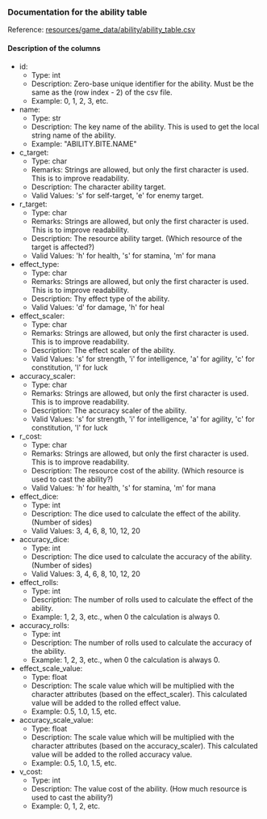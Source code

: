 ### Documentation for the ability table

Reference: [resources/game_data/ability/ability_table.csv](../game_data/ability/ability_table.csv)

#### Description of the columns

- id:
  - Type: int
  - Description: Zero-base unique identifier for the ability. Must be the same as the (row index - 2) of the csv file.
  - Example: 0, 1, 2, 3, etc.
- name:
  - Type: str
  - Description: The key name of the ability. This is used to get the local string name of the ability.
  - Example: "ABILITY.BITE.NAME"
- c_target:
  - Type: char
  - Remarks: Strings are allowed, but only the first character is used. This is to improve readability.
  - Description: The character ability target.
  - Valid Values: 's' for self-target, 'e' for enemy target.
- r_target:
  - Type: char
  - Remarks: Strings are allowed, but only the first character is used. This is to improve readability.
  - Description: The resource ability target. (Which resource of the target is affected?)
  - Valid Values: 'h' for health, 's' for stamina, 'm' for mana
- effect_type:
  - Type: char
  - Remarks: Strings are allowed, but only the first character is used. This is to improve readability.
  - Description: Thy effect type of the ability.
  - Valid Values: 'd' for damage, 'h' for heal
- effect_scaler:
  - Type: char
  - Remarks: Strings are allowed, but only the first character is used. This is to improve readability.
  - Description: The effect scaler of the ability.
  - Valid Values: 's' for strength, 'i' for intelligence, 'a' for agility, 'c' for constitution, 'l' for luck
- accuracy_scaler:
  - Type: char
  - Remarks: Strings are allowed, but only the first character is used. This is to improve readability.
  - Description: The accuracy scaler of the ability.
  - Valid Values: 's' for strength, 'i' for intelligence, 'a' for agility, 'c' for constitution, 'l' for luck
- r_cost:
  - Type: char
  - Remarks: Strings are allowed, but only the first character is used. This is to improve readability.
  - Description: The resource cost of the ability. (Which resource is used to cast the ability?)
  - Valid Values: 'h' for health, 's' for stamina, 'm' for mana
- effect_dice:
  - Type: int
  - Description: The dice used to calculate the effect of the ability. (Number of sides)
  - Valid Values: 3, 4, 6, 8, 10, 12, 20
- accuracy_dice:
  - Type: int
  - Description: The dice used to calculate the accuracy of the ability. (Number of sides)
  - Valid Values: 3, 4, 6, 8, 10, 12, 20
- effect_rolls:
  - Type: int
  - Description: The number of rolls used to calculate the effect of the ability.
  - Example: 1, 2, 3, etc., when 0 the calculation is always 0.
- accuracy_rolls:
  - Type: int
  - Description: The number of rolls used to calculate the accuracy of the ability.
  - Example: 1, 2, 3, etc., when 0 the calculation is always 0.
- effect_scale_value:
  - Type: float
  - Description: The scale value which will be multiplied with the character attributes (based on the effect_scaler).
  This calculated value will be added to the rolled effect value.
  - Example: 0.5, 1.0, 1.5, etc.
- accuracy_scale_value:
  - Type: float
  - Description: The scale value which will be multiplied with the character attributes (based on the accuracy_scaler).
  This calculated value will be added to the rolled accuracy value.
  - Example: 0.5, 1.0, 1.5, etc.
- v_cost:
  - Type: int
  - Description: The value cost of the ability. (How much resource is used to cast the ability?)
  - Example: 0, 1, 2, etc.
